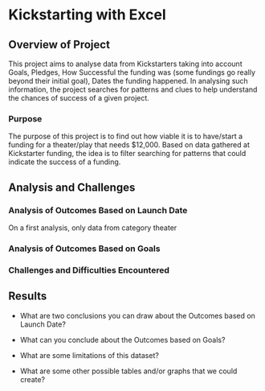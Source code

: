 # Kickstarting with Excel

## Overview of Project
This project aims to analyse data from Kickstarters taking into account Goals, Pledges, How Successful the funding was (some fundings go really beyond their initial goal), Dates the funding happened. In analysing such information, the project searches for patterns and clues to help understand the chances of success of a given project.

### Purpose
The purpose of this project is to find out how viable it is to have/start a funding for a theater/play that needs $12,000. Based on data gathered at Kickstarter funding, the idea is to filter searching for patterns that could indicate the success of a funding.



## Analysis and Challenges

### Analysis of Outcomes Based on Launch Date
On a first analysis, only data from category theater

### Analysis of Outcomes Based on Goals

### Challenges and Difficulties Encountered

## Results

- What are two conclusions you can draw about the Outcomes based on Launch Date?

- What can you conclude about the Outcomes based on Goals?

- What are some limitations of this dataset?

- What are some other possible tables and/or graphs that we could create?
